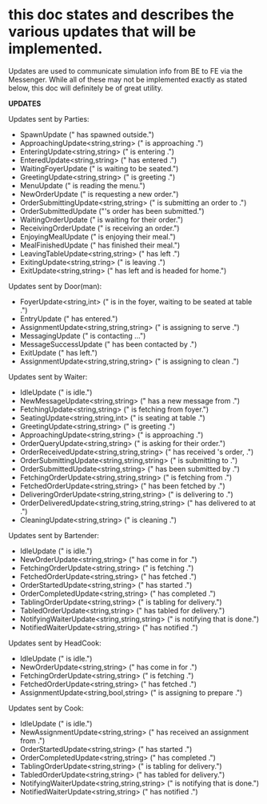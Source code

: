 # this doc states and describes the various updates that will be implemented.

Updates are used to communicate simulation info from BE to FE via the Messenger. While all of these may not be implemented exactly as stated below, this doc will definitely be of great utility.

**UPDATES**

Updates sent by Parties:

- SpawnUpdate<string> ("<Party> has spawned outside.")
- ApproachingUpdate<string,string> ("<Party> is approaching <Approachable>.")
- EnteringUpdate<string,string> ("<Party> is entering <Approachable>.")
- EnteredUpdate<string,string> ("<Party> has entered <Approachable>.")
- WaitingFoyerUpdate<string> ("<Party> is waiting to be seated.")
- GreetingUpdate<string,string> ("<Party> is greeting <Waiter>.")
- MenuUpdate<string> ("<Party> is reading the menu.")
- NewOrderUpdate<string> ("<Party> is requesting a new order.")
- OrderSubmittingUpdate<string,string> ("<Party> is submitting an order to <Waiter>.")
- OrderSubmittedUpdate<string> ("<Party>'s order has been submitted.")
- WaitingOrderUpdate<string> ("<Party> is waiting for their order.")
- ReceivingOrderUpdate<string> ("<Party> is receiving an order.")
- EnjoyingMealUpdate<string> ("<Party> is enjoying their meal.")
- MealFinishedUpdate<string> ("<Party> has finished their meal.")
- LeavingTableUpdate<string,string> ("<Party> has left <Approachable>.")
- ExitingUpdate<string,string> ("<Party> is leaving <Approachable>.")
- ExitUpdate<string,string> ("<Party> has left <Approachable> and is headed for home.")

Updates sent by Door(man):

- FoyerUpdate<string,int> ("<Party> is in the foyer, waiting to be seated at table <ID>.")
- EntryUpdate<string> ("<Party> has entered.")
- AssignmentUpdate<string,string,string> ("<Doorman> is assigning <Waiter> to serve <Party>.")
- MessagingUpdate<string> ("<Doorman> is contacting <Waiter>...")
- MessageSuccessUpdate<string> ("<Waiter> has been contacted by <Doorman>.")
- ExitUpdate<string> ("<Party> has left.")
- AssignmentUpdate<string,string,string> ("<Doorman> is assigning <Waiter> to clean <Approachable>.")

Updates sent by Waiter:

- IdleUpdate<string> ("<Waiter> is idle.")
- NewMessageUpdate<string,string> ("<Waiter> has a new message from <Sender>.")
- FetchingUpdate<string,string> ("<Waiter> is fetching <Party> from foyer.")
- SeatingUpdate<string,string,int> ("<Waiter> is seating <Party> at table <ID>.")
- GreetingUpdate<string,string> ("<Waiter> is greeting <Party>.")
- ApproachingUpdate<string,string> ("<Waiter> is approaching <Approachable>.")
- OrderQueryUpdate<string,string> ("<Waiter> is asking <Party> for their order.")
- OrderReceivedUpdate<string,string,string> ("<Waiter> has received <Party>'s order, <Order>.")
- OrderSubmittingUpdate<string,string,string> ("<Waiter> is submitting <Order> to <Approachable>.")
- OrderSubmittedUpdate<string,string> ("<Order> has been submitted by <Waiter>.")
- FetchingOrderUpdate<string,string,string> ("<Waiter> is fetching <Order> from <Approachable>.")
- FetchedOrderUpdate<string,string> ("<Order> has been fetched by <Waiter>.")
- DeliveringOrderUpdate<string,string,string> ("<Waiter> is delivering <Order> to <Approachable>.")
- OrderDeliveredUpdate<string,string,string,string> ("<Waiter> has delivered <Order> to <Party> at <Approachable>.")
- CleaningUpdate<string,string> ("<Waiter> is cleaning <Approachable>.")

Updates sent by Bartender:

- IdleUpdate<string> ("<Bartender> is idle.")
- NewOrderUpdate<string,string> ("<Order> has come in for <Bartender>.")
- FetchingOrderUpdate<string,string> ("<Bartender> is fetching <Order>.")
- FetchedOrderUpdate<string,string> ("<Bartender> has fetched <Order>.")
- OrderStartedUpdate<string,string> ("<Bartender> has started <Order>.")
- OrderCompletedUpdate<string,string> ("<Bartender> has completed <Order>.")
- TablingOrderUpdate<string,string> ("<Bartender> is tabling <Order> for delivery.")
- TabledOrderUpdate<string,string> ("<Bartender> has tabled <Order> for delivery.")
- NotifyingWaiterUpdate<string,string,string> ("<Bartender> is notifying <Waiter> that <Order> is done.")
- NotifiedWaiterUpdate<string,string> ("<Bartender> has notified <Waiter>.")

Updates sent by HeadCook:

- IdleUpdate<string> ("<HeadCook> is idle.")
- NewOrderUpdate<string,string> ("<Order> has come in for <HeadCook>.")
- FetchingOrderUpdate<string,string> ("<HeadCook> is fetching <Order>.")
- FetchedOrderUpdate<string,string> ("<HeadCook> has fetched <Order>.")
- AssignmentUpdate<string,bool,string> ("<HeadCook> is assigning <Worker> to prepare <Order>.")

Updates sent by Cook:

- IdleUpdate<string> ("<Cook> is idle.")
- NewAssignmentUpdate<string,string> ("<Cook> has received an assignment from <HeadCook>.")
- OrderStartedUpdate<string,string> ("<Cook> has started <Order>.")
- OrderCompletedUpdate<string,string> ("<Cook> has completed <Order>.")
- TablingOrderUpdate<string,string> ("<Cook> is tabling <Order> for delivery.")
- TabledOrderUpdate<string,string> ("<Cook> has tabled <Order> for delivery.")
- NotifyingWaiterUpdate<string,string,string> ("<Cook> is notifying <Waiter> that <Order> is done.")
- NotifiedWaiterUpdate<string,string> ("<Cook> has notified <Waiter>.")
